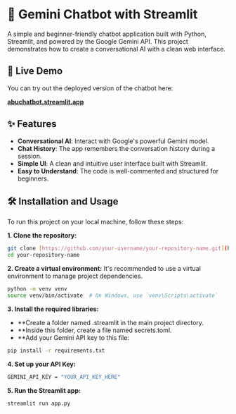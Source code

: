 # 🤖 Gemini Chatbot with Streamlit

A simple and beginner-friendly chatbot application built with Python, Streamlit, and powered by the Google Gemini API. This project demonstrates how to create a conversational AI with a clean web interface.

## 🚀 Live Demo

You can try out the deployed version of the chatbot here:

**[abuchatbot.streamlit.app](https://abuchatbot.streamlit.app/)**

## ✨ Features

- **Conversational AI**: Interact with Google's powerful Gemini model.
- **Chat History**: The app remembers the conversation history during a session.
- **Simple UI**: A clean and intuitive user interface built with Streamlit.
- **Easy to Understand**: The code is well-commented and structured for beginners.

## 🛠️ Installation and Usage

To run this project on your local machine, follow these steps:

**1. Clone the repository:**
```bash
git clone [https://github.com/your-username/your-repository-name.git](https://github.com/your-username/your-repository-name.git)
cd your-repository-name
```

**2. Create a virtual environment:**
It's recommended to use a virtual environment to manage project dependencies.
```bash
python -m venv venv
source venv/bin/activate  # On Windows, use `venv\Scripts\activate`
```

**3. Install the required libraries:**
- **Create a folder named .streamlit in the main project directory.
- **Inside this folder, create a file named secrets.toml.
- **Add your Gemini API key to this file:
```bash
pip install -r requirements.txt
```

**4. Set up your API Key:**
```bash
GEMINI_API_KEY = "YOUR_API_KEY_HERE"
```

**5. Run the Streamlit app:**
```bash
streamlit run app.py
```